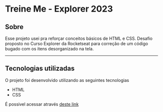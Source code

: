 # **Treine Me - Explorer 2023**

## Sobre

Esse projeto usei pra reforçar conceitos básicos de HTML e CSS. Desafio proposto no Curso Explorer da Rocketseat para correção de  um código bugado com os itens desorganizado na tela.

---

## Tecnologias utilizadas

O projeto foi desenvolvido utilizando as seguintes tecnologias

- HTML
- CSS

É possivel acessar através [deste link](https://elielprata.github.io/explorer-challenge-bug-02/)
